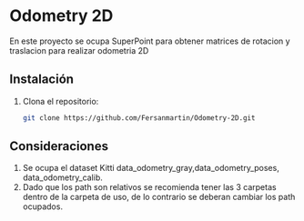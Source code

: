 # Odometry 2D

En este proyecto se ocupa SuperPoint para obtener matrices de rotacion y traslacion para realizar odometria 2D

## Instalación

1. Clona el repositorio:
   ```bash
   git clone https://github.com/Fersanmartin/Odometry-2D.git
## Consideraciones

1. Se ocupa el dataset Kitti data_odometry_gray,data_odometry_poses, data_odometry_calib.
2. Dado que los path son relativos se recomienda tener las 3 carpetas dentro de la carpeta de uso, de lo contrario se deberan cambiar los path ocupados.
